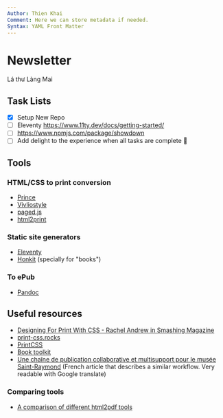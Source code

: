```yaml
---
Author: Thien Khai
Comment: Here we can store metadata if needed.
Syntax: YAML Front Matter
---
```

# Newsletter
Lá thư Làng Mai

<!-- This content will not appear in the rendered Markdown -->
## Task Lists
- [x] Setup New Repo
- [ ] Eleventy https://www.11ty.dev/docs/getting-started/
- [ ] https://www.npmjs.com/package/showdown
- [ ] Add delight to the experience when all tasks are complete :tada:

## Tools

### HTML/CSS to print conversion
- [Prince](https://princexml.com/)
- [Vivliostyle](https://vivliostyle.org/)
- [paged.js](https://www.pagedjs.org/about/)
- [html2print](http://osp.kitchen/tools/html2print/)

### Static site generators
- [Eleventy](https://www.11ty.dev)
- [Honkit](https://github.com/honkit/honkit) (specially for "books")

### To ePub
- [Pandoc](https://pandoc.org/)

## Useful resources
- [Designing For Print With CSS - Rachel Andrew in Smashing Magazine](https://www.smashingmagazine.com/2015/01/designing-for-print-with-css/)
- [print-css.rocks](https://www.print-css.rocks/)
- [PrintCSS](https://printcss.net/articles)
- [Book toolkit](http://booktoolkit.com/resources)
- [Une chaîne de publication collaborative et multisupport pour le musée Saint-Raymond](https://julie-blanc.fr/blog/2020-11-05_chiragan/) (French article that describes a similar workflow. Very readable with Google translate)

### Comparing tools
- [A comparison of different html2pdf tools](https://azettl.github.io/html2pdf/)

